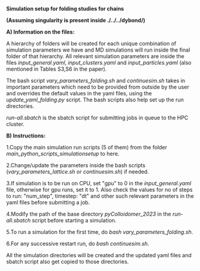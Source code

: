 **Simulation setup for folding studies for chains**

**(Assuming singularity is present inside ./../../dybond/)**


**A) Information on the files:**

A hierarchy of folders will be created for each unique combination of simulation parameters we have and MD simulations will run inside the final folder of that hierarchy. All relevant simulation parameters are inside the files *input_general.yaml*, *input_clusters.yaml* and *input_particles.yaml* (also mentioned in Tables S3,S6 in the paper).

The bash script *vary_parameters_folding.sh* and *continuesim.sh* takes in important parameters which need to be provided from outside by the user and overrides the default values in the yaml files, using the *update_yaml_folding.py* script. The bash scripts also help set up the run directories.

*run-all.sbatch* is the sbatch script for submitting jobs in queue to the HPC cluster.


**B) Instructions:**

1.Copy the main simulation run scripts (5 of them) from the folder *main_python_scripts_simulationsetup* to here.

2.Change/update the parameters inside the bash scripts (*vary_parameters_lattice.sh* or *continuesim.sh*) if needed. 

3.If simulation is to be run on CPU, set "gpu" to 0 in the *input_general.yaml* file, otherwise for gpu runs, set it to 1. Also check the values for no of steps to run: "num_step", timestep: "dt" and other such relevant parameters in the yaml files before submitting a job. 

4.Modify the path of the base directory *pyColloidomer_2023* in the *run-all.sbatch* script before starting a simulation.

5.To run a simulation for the first time, do *bash vary_parameters_folding.sh*.

6.For any successive restart run, do *bash continuesim.sh*.

All the simulation directories will be created and the updated yaml files and sbatch script also get copied to those directories. 



